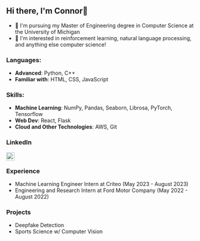 
<!--
**connorwilkinson11/connorwilkinson11** is a ✨ _special_ ✨ repository because its `README.md` (this file) appears on your GitHub profile.

Here are some ideas to get you started:

- 🔭 I’m currently working on ...
- 🌱 I’m currently learning ...
- 👯 I’m looking to collaborate on ...
- 🤔 I’m looking for help with ...
- 💬 Ask me about ...
- 📫 How to reach me: ...
- 😄 Pronouns: ...
- ⚡ Fun fact: ...
-->

## Hi there, I'm Connor👋

- 🚀 I'm pursuing my Master of Engineering degree in Computer Science at the University of Michigan
- 💬 I'm interested in reinforcement learning, natural language processing, and anything else computer science!

### Languages:
- **Advanced**: Python, C++
- **Familiar with**: HTML, CSS, JavaScript 

### Skills:
- **Machine Learning**: NumPy, Pandas, Seaborn, Librosa, PyTorch, Tensorflow 
- **Web Dev**: React, Flask 
- **Cloud and Other Technologies**: AWS, Git

### LinkedIn
  <a href="https://www.linkedin.com/in/connorwilkinson11">
    <img align="left" alt="lyuyangh | LinkedIn" width="22px" src="https://cdn.jsdelivr.net/npm/simple-icons@v3/icons/linkedin.svg"/>
  </a><br/>

### Experience
- Machine Learning Engineer Intern at Criteo (May 2023 - August 2023)
- Engineering and Research Intern at Ford Motor Company (May 2022 - August 2022)

### Projects
- Deepfake Detection
- Sports Science w/ Computer Vision

